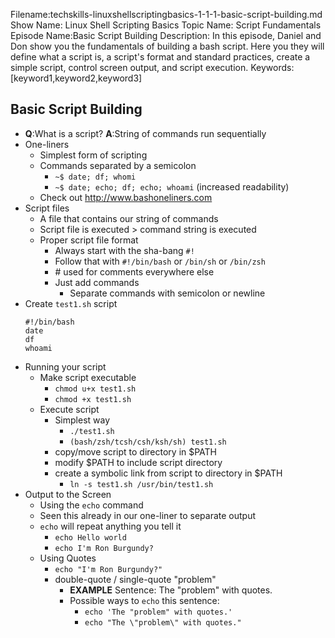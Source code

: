 Filename:techskills-linuxshellscriptingbasics-1-1-1-basic-script-building.md
Show Name: Linux Shell Scripting Basics
Topic Name: Script Fundamentals
Episode Name:Basic Script Building
Description: In this episode, Daniel and Don show you the fundamentals of building
a bash script. Here you they will define what a script is, a script's format and
standard practices, create a simple script, control screen output, and script
execution.
Keywords: [keyword1,keyword2,keyword3]


Basic Script Building
--------------------------------------------------------------------------------
+ **Q**:What is a script? **A**:String of commands run sequentially
+ One-liners
  - Simplest form of scripting
  - Commands separated by a semicolon
    + `~$ date; df; whomi`
    + `~$ date; echo; df; echo; whoami` (increased readability)
  - Check out http://www.bashoneliners.com
+ Script files
  - A file that contains our string of commands
  - Script file is executed > command string is executed
  - Proper script file format
    + Always start with the sha-bang `#!`
    + Follow that with `#!/bin/bash` or `/bin/sh` or `/bin/zsh`
    + \# used for comments everywhere else
    + Just add commands
      - Separate commands with semicolon or newline
+ Create `test1.sh` script
  ```
  #!/bin/bash
  date
  df
  whoami
  ```
+ Running your script
  - Make script executable
    + `chmod u+x test1.sh`
    + `chmod +x test1.sh`
  - Execute script
    + Simplest way
      - `./test1.sh`
      - `(bash/zsh/tcsh/csh/ksh/sh) test1.sh`
    + copy/move script to directory in $PATH
    + modify $PATH to include script directory
    + create a symbolic link from script to directory in $PATH
      - `ln -s test1.sh /usr/bin/test1.sh`
+ Output to the Screen
  - Using the `echo` command
  - Seen this already in our one-liner to separate output
  - `echo` will repeat anything you tell it
    + `echo Hello world`
    + `echo I'm Ron Burgundy?`
  - Using Quotes
    + `echo "I'm Ron Burgundy?"`
    + double-quote / single-quote "problem"
      - **EXAMPLE** Sentence: The "problem" with quotes.
      - Possible ways to `echo` this sentence:
        + `echo 'The "problem" with quotes.'`
        + `echo "The \"problem\" with quotes."`
